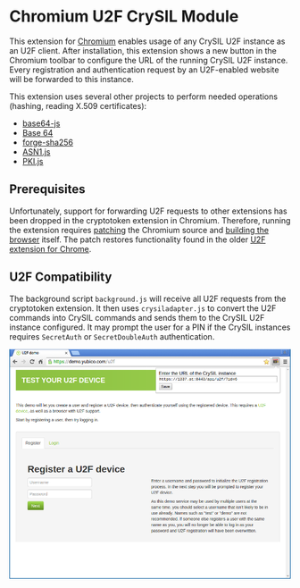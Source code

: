 # Chromium U2F CrySIL Module

This extension for [Chromium](https://www.chromium.org/) enables usage of any CrySIL U2F instance as an U2F client. After installation, this extension shows a new button in the Chromium toolbar to configure the URL of the running CrySIL U2F instance. Every registration and authentication request by an U2F-enabled website will be forwarded to this instance.

This extension uses several other projects to perform needed operations (hashing, reading X.509 certificates):

* [base64-js](https://github.com/beatgammit/base64-js/)
* [Base 64](http://www-cs-students.stanford.edu/~tjw/jsbn/base64.js)
* [forge-sha256](https://github.com/brillout/forge-sha256)
* [ASN1.js](https://github.com/GlobalSign/ASN1.js/)
* [PKI.js](https://github.com/GlobalSign/PKI.js)

## Prerequisites 

Unfortunately, support for forwarding U2F requests to other extensions has been dropped in the cryptotoken extension in Chromium. Therefore, running the extension requires [patching](./0001-mod-chromium.patch) the Chromium source and [building the browser](https://chromium.googlesource.com/chromium/src/+/master/docs/linux_build_instructions.md) itself. The patch restores functionality found in the older [U2F extension for Chrome](https://github.com/google/u2f-ref-code/).

## U2F Compatibility

The background script `background.js` will receive all U2F requests from the cryptotoken extension. It then uses `crysiladapter.js` to convert the U2F commands into CrySIL commands and sends them to the CrySIL U2F instance configured. It may prompt the user for a PIN if the CrySIL instances requires `SecretAuth` or `SecretDoubleAuth` authentication.

![Screenshot](screenshot.png)
